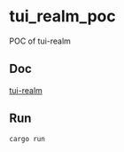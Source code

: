 # tui_realm_poc
POC of tui-realm

## Doc

[tui-realm](https://github.com/veeso/tui-realm/)

## Run 

    cargo run